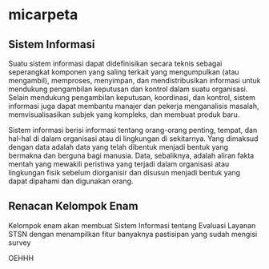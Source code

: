 # micarpeta

## Sistem Informasi
Suatu sistem informasi dapat didefinisikan secara teknis sebagai seperangkat komponen yang saling terkait yang mengumpulkan (atau mengambil), memproses, menyimpan, dan mendistribusikan informasi untuk mendukung pengambilan keputusan dan kontrol dalam suatu organisasi. Selain mendukung pengambilan keputusan, koordinasi, dan kontrol, sistem informasi juga dapat membantu manajer dan pekerja menganalisis masalah, memvisualisasikan subjek yang kompleks, dan membuat produk baru.

Sistem informasi berisi informasi tentang orang-orang penting, tempat, dan hal-hal di dalam organisasi atau di lingkungan di sekitarnya. Yang dimaksud dengan data adalah data yang telah dibentuk menjadi bentuk yang bermakna dan berguna bagi manusia. Data, sebaliknya, adalah aliran fakta mentah yang mewakili peristiwa yang terjadi dalam organisasi atau lingkungan fisik sebelum diorganisir dan disusun menjadi bentuk yang dapat dipahami dan digunakan orang.

## Renacan Kelompok Enam
Kelompok enam akan membuat Sistem Informasi tentang Evaluasi Layanan STSN dengan menampilkan fitur banyaknya pastisipan yang sudah mengisi survey

OEHHH
